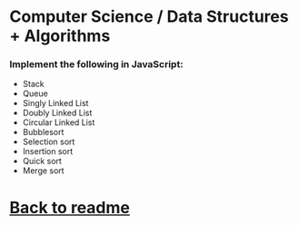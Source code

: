 # Computer Science / Data Structures + Algorithms

### Implement the following in JavaScript:
- Stack
- Queue
- Singly Linked List
- Doubly Linked List
- Circular Linked List
- Bubblesort
- Selection sort
- Insertion sort
- Quick sort
- Merge sort

# [Back to readme](../readme.md)

